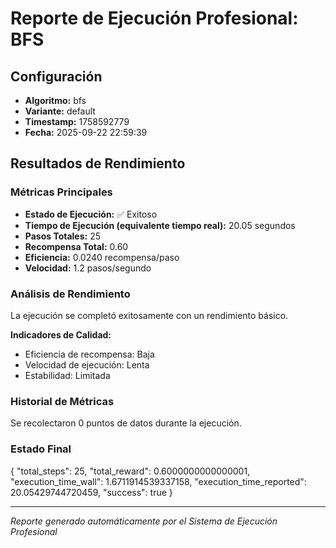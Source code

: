 # Reporte de Ejecución Profesional: BFS

## Configuración
- **Algoritmo:** bfs
- **Variante:** default
- **Timestamp:** 1758592779
- **Fecha:** 2025-09-22 22:59:39

## Resultados de Rendimiento

### Métricas Principales
- **Estado de Ejecución:** ✅ Exitoso
- **Tiempo de Ejecución (equivalente tiempo real):** 20.05 segundos
- **Pasos Totales:** 25
- **Recompensa Total:** 0.60
- **Eficiencia:** 0.0240 recompensa/paso
- **Velocidad:** 1.2 pasos/segundo

### Análisis de Rendimiento

La ejecución se completó exitosamente con un rendimiento básico.

**Indicadores de Calidad:**
- Eficiencia de recompensa: Baja
- Velocidad de ejecución: Lenta
- Estabilidad: Limitada


### Historial de Métricas
Se recolectaron 0 puntos de datos durante la ejecución.

### Estado Final
{
  "total_steps": 25,
  "total_reward": 0.6000000000000001,
  "execution_time_wall": 1.6711914539337158,
  "execution_time_reported": 20.05429744720459,
  "success": true
}

---
*Reporte generado automáticamente por el Sistema de Ejecución Profesional*
